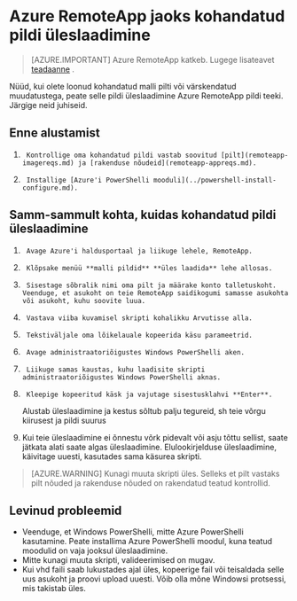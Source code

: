 
<properties
    pageTitle="Kohandatud pildi üleslaadimine Azure RemoteApp jaoks | Microsoft Azure'i"
    description="Saate teada, kuidas Azure RemoteApp jaoks kohandatud pildi üleslaadimine"
    services="remoteapp"
    documentationCenter=""
    authors="ericorman"
    manager="mbaldwin" />

<tags
    ms.service="remoteapp"
    ms.workload="compute"
    ms.tgt_pltfrm="na"
    ms.devlang="na"
    ms.topic="article"
    ms.date="08/15/2016"
    ms.author="ericor" />



# <a name="upload-a-custom-image-for-azure-remoteapp"></a>Azure RemoteApp jaoks kohandatud pildi üleslaadimine

> [AZURE.IMPORTANT]
> Azure RemoteApp katkeb. Lugege lisateavet [teadaanne](https://go.microsoft.com/fwlink/?linkid=821148) .

Nüüd, kui olete loonud kohandatud malli pilti või värskendatud muudatustega, peate selle pildi üleslaadimine Azure RemoteApp pildi teeki. Järgige neid juhiseid.


## <a name="before-you-start"></a>Enne alustamist

1.      Kontrollige oma kohandatud pildi vastab soovitud [pilt](remoteapp-imagereqs.md) ja [rakenduse nõudeid](remoteapp-appreqs.md).
2.      Installige [Azure'i PowerShelli mooduli](../powershell-install-configure.md).

## <a name="step-by-step-on-how-to-upload-custom-image"></a>Samm-sammult kohta, kuidas kohandatud pildi üleslaadimine

1.      Avage Azure'i haldusportaal ja liikuge lehele, RemoteApp.
2.      Klõpsake menüü **malli pildid** **üles laadida** lehe allosas.
4.      Sisestage sõbralik nimi oma pilt ja määrake konto talletuskoht. Veenduge, et asukoht on teie RemoteApp saidikogumi samasse asukohta või asukoht, kuhu soovite luua.
5.      Vastava viiba kuvamisel skripti kohalikku Arvutisse alla.
6.      Tekstiväljale oma lõikelauale kopeerida käsu parameetrid.
7.      Avage administraatoriõigustes Windows PowerShelli aken.
8.      Liikuge samas kaustas, kuhu laadisite skripti administraatoriõigustes Windows PowerShelli aknas.
9.      Kleepige kopeeritud käsk ja vajutage sisestusklahvi **Enter**.

    Alustab üleslaadimine ja kestus sõltub palju tegureid, sh teie võrgu kiirusest ja pildi suurus

11.    Kui teie üleslaadimine ei õnnestu võrk pidevalt või asju tõttu sellist, saate jätkata alati saate algas üleslaadimine. Elulookirjelduse üleslaadimine, käivitage uuesti, kasutades sama käsurea skripti.

> [AZURE.WARNING] Kunagi muuta skripti üles. Selleks et pilt vastaks pilt nõuded ja rakenduse nõuded on rakendatud teatud kontrollid.

## <a name="common-problems"></a>Levinud probleemid

- Veenduge, et Windows PowerShelli, mitte Azure PowerShelli kasutamine. Peate installima Azure PowerShelli moodul, kuna teatud moodulid on vaja jooksul üleslaadimine.
- Mitte kunagi muuta skripti, valideerimised on mugav.
- Kui vhd faili saab lukustades ajal üles, kopeerige fail või teisaldada selle uus asukoht ja proovi upload uuesti. Võib olla mõne Windowsi protsessi, mis takistab üles.  
